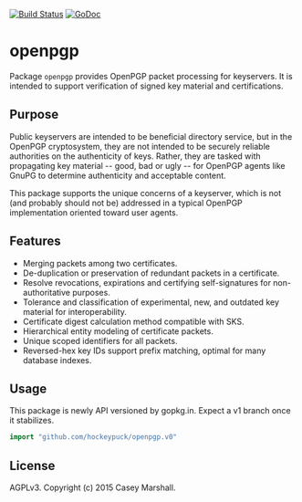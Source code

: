 [![Build Status](https://travis-ci.org/hockeypuck/openpgp.svg?branch=master)](https://travis-ci.org/hockeypuck/openpgp)
[![GoDoc](https://godoc.org/gopkg.in/hockeypuck/openpgp.v0?status.svg)](https://godoc.org/gopkg.in/hockeypuck/openpgp.v0)

# openpgp

Package `openpgp` provides OpenPGP packet processing for keyservers. It is
intended to support verification of signed key material and certifications.

## Purpose

Public keyservers are intended to be beneficial directory service, but in the
OpenPGP cryptosystem, they are not intended to be securely reliable authorities
on the authenticity of keys. Rather, they are tasked with propagating key
material -- good, bad or ugly -- for OpenPGP agents like GnuPG to determine
authenticity and acceptable content.

This package supports the unique concerns of a keyserver, which is not (and
probably should not be) addressed in a typical OpenPGP implementation oriented toward user agents.

## Features

* Merging packets among two certificates.
* De-duplication or preservation of redundant packets in a certificate.
* Resolve revocations, expirations and certifying self-signatures for
  non-authoritative purposes.
* Tolerance and classification of experimental, new, and outdated key material
  for interoperability.
* Certificate digest calculation method compatible with SKS.
* Hierarchical entity modeling of certificate packets.
* Unique scoped identifiers for all packets.
* Reversed-hex key IDs support prefix matching, optimal for many database indexes.

## Usage

This package is newly API versioned by gopkg.in. Expect a v1 branch once it stabilizes.

```go
import "github.com/hockeypuck/openpgp.v0"
```

## License

AGPLv3. Copyright (c) 2015 Casey Marshall.

